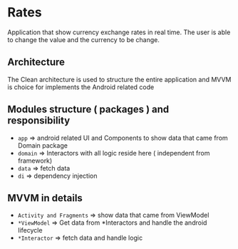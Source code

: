 # Rates
Application that show currency exchange rates in real time.
The user is able to change the value and the currency to be change.

## Architecture
The Clean architecture is used to structure the entire application and
MVVM is choice for implements the Android related code

## Modules structure ( packages ) and responsibility
 - `app` => android related UI and Components to show data that came from Domain package
 - `domain` => Interactors  with all logic reside here ( independent from framework)
 - `data` => fetch data
 - `di` => dependency injection

## MVVM in details
 - `Activity and Fragments` => show data that came from ViewModel
 - `*ViewModel` => Get data from *Interactors and handle the android lifecycle
 - `*Interactor` => fetch data and handle logic
